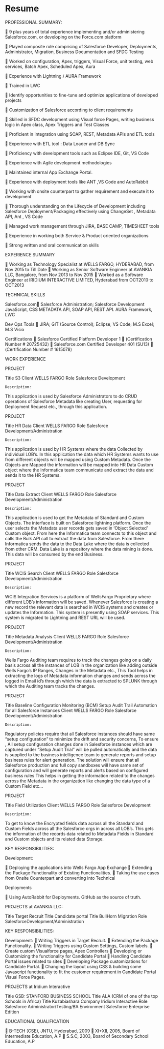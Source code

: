 # Resume

PROFESSIONAL SUMMARY:

	9 plus years of total experience implementing and/or administering Salesforce.com, or developing on the Force.com platform

	Played  composite role comprising of Salesforce Developer, Deployments, Administrator, Migration, Business Documentation and SFDC Testing

	Worked on configuration, Apex, triggers, Visual Force, unit testing, web services, Batch Apex, Scheduled Apex, Aura

	Experience with Lightning / AURA Framework

	Trained in LWC

	Identify opportunities to fine-tune and optimize applications of developed projects

	Customization of Salesforce according to client requirements

	Skilled in SFDC development using Visual force Pages, writing business logic in Apex class, Apex Triggers and Test Classes

	Proficient in integration using SOAP, REST, Metadata APIs and ETL tools

	Experience with ETL tool : Data Loader and DB Sync

	Proficiency with development tools such as Eclipse IDE, Git, VS Code

	Experience with Agile development methodologies

	Maintained internal App Exchange Portal. 

	Experience with deployment tools like ANT ,VS Code and AutoRabbit

	Working with onsite counterpart to gather requirement and execute it to development

	Thorough understanding on the Lifecycle of Development including Salesforce Deployment/Packaging effectively using ChangeSet , Metadata API, Ant , VS Code

	Managed work management through JIRA, BASE CAMP, TIMESHEET tools

	Experience in working both Service & Product oriented organizations

	Strong written and oral communication skills




EXPERIENCE SUMMARY

	Working as Technology Specialist at WELLS FARGO, HYDERABAD, from Nov 2015 to Till Date
	Working as Senior Software Engineer at AVANKIA LLC, Bangalore, from Nov 2013 to Nov 2015
	Worked as a Software Engineer at IRIDIUM INTERACTIVE LIMITED, 
Hyderabad from OCT2010 to OCT2013




TECHNICAL SKILLS

Salesforce.com	Salesforce	Administration; 
Salesforce Development 
JavaScript, CSS
METADATA API, SOAP API, REST API.
AURA Framework, LWC

Dev Ops Tools 	JIRA; GIT (Source Control); Eclipse; VS Code; M.S Excel; M.S Visio



Certifications
	Salesforce Certified Platform Developer 1  (Certification Number # 20725432)
	Salesforce.com Certified Developer 401 (SU13)  (Certification Number # 1615078)

		
WORK EXPERIENCE


PROJECT 

Title	S3
Client		WELLS FARGO
Role		Salesforce Development

	Description:

This application is used by Salesforce Administrators to do CRUD operations of Salesforce Metadata like creating User, requesting for Deployment Request etc., through this application.


PROJECT 

Title	HR Data
Client		WELLS FARGO
Role		Salesforce Development/Administration

	Description:

This application is used by HR Systems where the data Collected by individual LOB’s.
In this application the data which HR Systems wants to use from different objects will be mapped using Custom Metadata. Once the Objects are Mapped the information will be mapped into HR Data Custom object where the Informatica team communicate and extract the data and sends it to the HR Systems.









PROJECT 

Title	Data Extract
Client		WELLS FARGO
Role		Salesforce Development/Administration

	Description:

This application is used to get the Metadata of Standard and Custom Objects.
The interface is built on Salesforce lightning platform. Once the user selects the Metadata user records gets saved in ‘Object Selected’ Custom object.
From here the Informatica team connects to this object and calls the Bulk API call to extract the data from Salesforce. From there Informatica sends the data to the Data Lake where the data is collected from other CRM. Data Lake is a repository where the data mining is done. This data will be consumed by the end Business.


PROJECT 

Title	WCIS Search
Client		WELLS FARGO
Role		Salesforce Development/Administration

	Description:

WCIS Integration Services is a platform of WellsFargo Proprietary where different LOB’s information will be saved. Whenever Salesforce is creating a new record the relevant data is searched in WCIS systems and creates or updates the Information.
This system is presently using SOAP services. 
	This system is migrated to Lightning and REST URL will be used.


PROJECT 

Title	Metadata Analysis
Client		WELLS FARGO
Role		Salesforce Development/Administration

	Description:

Wells Fargo Auditing team requires to track the changes going on a daily basis across all the instances of LOB in the organization like adding outside Wells Fargo’s IP Ranges, Changes in the Metadata etc.,
This Tool helps in extracting the logs of Metadata information changes and sends across the logged in Email id’s through which the data is extracted to SPLUNK through which the Auditing team tracks the changes.



PROJECT 

Title	Baseline Configuration Monitoring (BCM) Setup Audit Trail Automation for all Salesforce Instances
Client		WELLS FARGO
Role		Salesforce Development/Administration

	Description:
Regulatory policies require that all Salesforce instances should have same “setup configuration”  to minimize the drift and security concerns, To ensure , All setup configuration changes done in Salesforce instances which are captured under “Setup Audit Trial” will be pulled automatically and the data is supplied to the business intelligence team to generate reports and setup business rules for alert generation.
The solution will ensure that all Salesforce production and full copy sandboxes will have same set of configuration and will generate reports and alerts based on configured business rules
This helps in getting the information related to the changes across the Metadata in the organization like changing the data type of a Custom Field etc…


PROJECT 

Title		Field Utilization
Client		WELLS FARGO
Role		Salesforce Development

	Description:

To get to know the Encrypted fields data across all the Standard and Custom Fields across all the Salesforce orgs in across all LOB’s.
This gets the information of the records data related to Metadata Fields in Standard and Custom objects and its related data Storage.

KEY RESPONSIBILITIES:

Development:

	Deploying the applications into Wells Fargo App Exchange
	Extending the Package Functionality of Existing Functionalities.
	Taking the use cases  from Onsite Counterpart and converting into Technical 

Deployments

	Using AutoRabbit for Deployments. GitHub as the source of truth.





PROJECTS at AVANKIA LLC:

Title		Target Recruit
Title		Candidate portal
Title		BullHorn Migration
Role		SalesforceDevelopment/Administration

KEY RESPONSIBILITIES:

Development:
	Writing Triggers in Target Recruit.
	Extending the Package Functionality.
	Writing Triggers using Custom Settings, Custom labels.
	Create custom Visualforce pages, Apex Controllers
	Developing or Customizing the functionality for Candidate Portal
	Handling Candidate Portal issues related to sites 
	Developing Package customizations for Candidate Portal.
	Changing the layout using CSS & building some Javascript functionality to fit the customer requirement in Candidate Portal Visual Force Pages.


PROJECTS at Iridium Interactive

Title		GSB: STANFORD BUSINESS SCHOOL
Title		ALA (CRM of one of the top Schools in Africa)
Title		Kuzabiashara
Company	Iridium Interactive
Role		Salesforce Administrator/Testing/BA
Environment	Salesforce Enterprise Edition



EDUCATIONAL QUALIFICATION

	B-TECH (CSE), JNTU, Hyderabad, 2009
	XI+XII, 2005, Board of Intermediate Education, A.P
	S.S.C, 2003, Board of Secondary School Education, A.P

